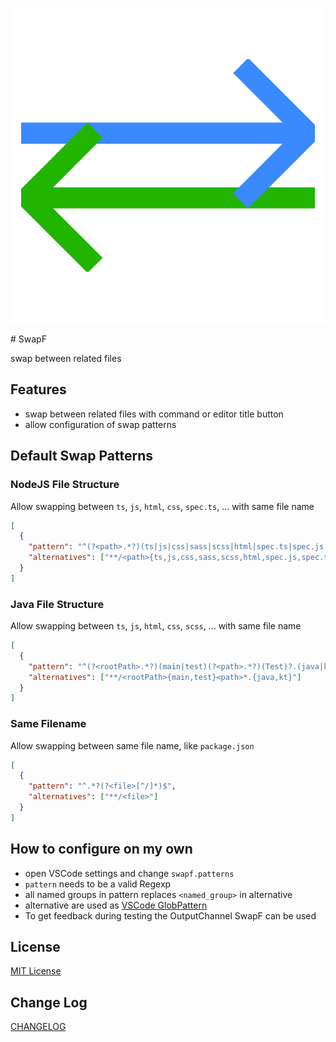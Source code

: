 <p align="center">
<img src="https://github.com/AnWeber/vscode-swapf/raw/main/icon.png" alt="SwapF" />
</p>
# SwapF

swap between related files

## Features

- swap between related files with command or editor title button
- allow configuration of swap patterns

## Default Swap Patterns

### NodeJS File Structure

Allow swapping between `ts`, `js`, `html`, `css`, `spec.ts`, ... with same file name

```json
[
  {
    "pattern": "^(?<path>.*?)(ts|js|css|sass|scss|html|spec.ts|spec.js|test.js|test.ts)$",
    "alternatives": ["**/<path>{ts,js,css,sass,scss,html,spec.js,spec.ts}"]
  }
]
```

### Java File Structure

Allow swapping between `ts`, `js`, `html`, `css`, `scss`, ... with same file name

```json
[
  {
    "pattern": "^(?<rootPath>.*?)(main|test)(?<path>.*?)(Test)?.(java|kt)$",
    "alternatives": ["**/<rootPath>{main,test}<path>*.{java,kt}"]
  }
]
```

### Same Filename

Allow swapping between same file name, like `package.json`

```json
[
  {
    "pattern": "^.*?(?<file>[^/]*)$",
    "alternatives": ["**/<file>"]
  }
]
```

## How to configure on my own

- open VSCode settings and change `swapf.patterns`
- `pattern` needs to be a valid Regexp
- all named groups in pattern replaces `<named_group>` in alternative
- alternative are used as [VSCode GlobPattern](https://code.visualstudio.com/api/references/vscode-api#GlobPattern)
- To get feedback during testing the OutputChannel SwapF can be used

## License

[MIT License](LICENSE)

## Change Log

[CHANGELOG](CHANGELOG.md)
